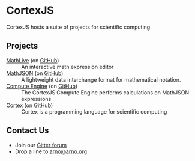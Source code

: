 # CortexJS

CortexJS hosts a suite of projects for scientific computing

## Projects

<dl>
  <dt><a href="https://cortexjs.io/mathlive/">MathLive</a> (on <a href="https://github.com/arnog/mathlive">GitHub</a>)</dt>
  <dd>An interactive math expression editor</dd>  
  <dt><a href="https://cortexjs.io/math-json">MathJSON</a> (on <a href="https://github.com/cortex-js/math-json">GitHub</a>)</dt>
  <dd>A lightweight data interchange format for mathematical notation.</dd>  
  <dt><a href="https://cortexjs.io/compute-engine">Compute Engine</a> (on <a href="https://github.com/cortex-js/math-json/tree/master/src/compute-engine">GitHub</a>)</dt>
  <dd>The CortexJS Compute Engine performs calculations on MathJSON expressions</dd>  
  <dt><a href="https://cortexjs.io/cortex">Cortex</a> (on <a href="https://github.com/cortex-js/math-json/tree/master/src/cortex">GitHub</a>)</dt>
  <dd>Cortex is a programming language for scientific computing</dd>  
</dl>

## Contact Us

- Join our [Gitter forum](https://cortexjs.io/gitter/)
- Drop a line to arno@arno.org

